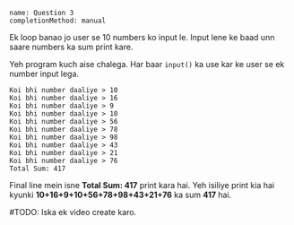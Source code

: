 ```ngMeta
name: Question 3
completionMethod: manual
```
Ek loop banao jo user se 10 numbers ko input le. Input lene ke baad unn saare numbers ka sum print kare.

Yeh program kuch aise chalega. Har baar `input()` ka use kar ke user se ek number input lega.

```
Koi bhi number daaliye > 10
Koi bhi number daaliye > 16
Koi bhi number daaliye > 9
Koi bhi number daaliye > 10
Koi bhi number daaliye > 56
Koi bhi number daaliye > 78
Koi bhi number daaliye > 98
Koi bhi number daaliye > 43
Koi bhi number daaliye > 21
Koi bhi number daaliye > 76
Total Sum: 417
```
Final line mein isne **Total Sum: 417** print kara hai. Yeh isiliye print kia hai kyunki **10+16+9+10+56+78+98+43+21+76** ka sum **417** hai.

#TODO: Iska ek video create karo.
